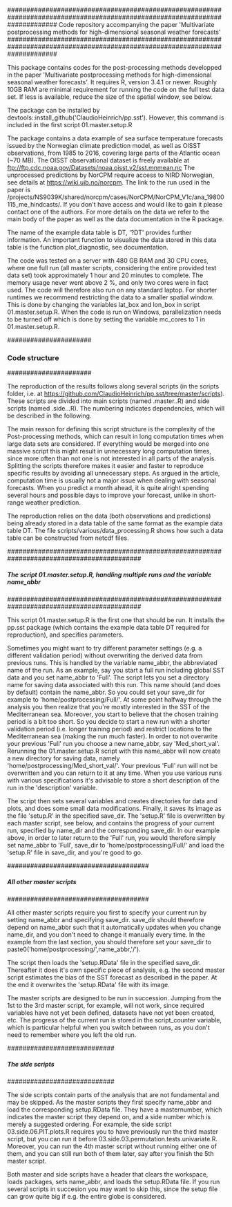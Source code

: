 
#############################################################################################################################
 Code repository accompanying the paper 'Multivariate postprocessing methods for high-dimensional seasonal weather forecasts' 
#############################################################################################################################

This package contains codes for the post-processing methods developped in the paper 'Multivariate postprocessing methods for high-dimensional seasonal weather forecasts'.
It requires R, version 3.4.1 or newer. Roughly 10GB RAM are minimal requirement for running the code on the full test data set. If less is available, reduce the size of the spatial window, see below.

The package can be installed by devtools::install_github('ClaudioHeinrich/pp.sst'). However, this command is included in the first script 01.master.setup.R

The package contains a data example of sea surface temperature forecasts issued by the Norwegian climate prediction model, as well as OISST observations, from 1985 to 2016, 
covering large parts of the Atlantic ocean (~70 MB). 
The OISST observational dataset is freely available at ftp://ftp.cdc.noaa.gov/Datasets/noaa.oisst.v2/sst.mnmean.nc
The unprocessed predictions by NorCPM require access to NIRD Norwegian, see details at https://wiki.uib.no/norcpm.
The link to the run used in the paper is /projects/NS9039K/shared/norcpm/cases/NorCPM/NorCPM_V1c/ana_19800115_me_hindcasts/.
If you don't have access and  would like to gain it please contact one of the authors.
For more details on the data we refer to the main body of the paper as well as the data documentation in the R package.

The name of the example data table is DT, '?DT' provides further information. An important function to visualize the data stored in this data table is the function plot_diagnostic, see documentation.

The code was tested on a server with 480 GB RAM and 30 CPU cores, where one full run (all master scripts, considering the entire provided test data set) took approximately 1 hour and 20 minutes to complete. The memory usage never went above 2 %, and only two cores were in fact used. The code will therefore also run on any standard laptop. For shorter runtimes we recommend restricting the data to a smaller spatial window. This is done by changing the variables lat_box and lon_box in script 01.master.setup.R. When the code is run on Windows, parallelization needs to be turned off which is done by setting the variable mc_cores to 1 in 01.master.setup.R.


######################
### Code structure ###
######################

The reproduction of the results follows along several scripts (in the scripts folder, i.e. at https://github.com/ClaudioHeinrich/pp.sst/tree/master/scripts). 
These scripts are divided into main scripts (named <number>.master.<description>.R) and side scripts
(named <masternumber>.side.<sidenumber>.<description>.R).
The numbering indicates dependencies, which will be described in the following. 

The main reason for defining this script structure is the complexity of the Post-processing methods, which can result in long computation times when large data sets are considered.
If everything would be merged into one massive script this might result in unnecessary long computation times, since more often than not one is not interested in all parts of the analysis.
Splitting the scripts therefore makes it easier and faster to reproduce specific results by avoiding all unnecessary steps.
As argued in the article, computation time is usually not a major issue when dealing with seasonal forecasts. 
When you predict a month ahead, it is quite alright spending several hours and possible days to improve your forecast, unlike in short-range weather prediction.

The reproduction relies on the data (both observations and predictions) being already stored in a data table of the same format as the example data table DT. The file scripts/various/data_processing.R shows how such a data table can be constructed from netcdf files. 

###########################################################################################
##### The script 01.master.setup.R, handling multiple runs and the variable name_abbr #####
###########################################################################################

This script 01.master.setup.R is the first one that should be run. It installs the pp.sst package (which contains the example data table DT required for reproduction), and specifies parameters. 

Sometimes you might want to try different parameter settings (e.g. a different validation period) without overwriting the derived data from previous runs.
This is handled by the variable name_abbr, the abbreviated name of the run.
As an example, say you start a full run including global SST data and you set name_abbr to 'Full'. 
The script lets you set a directory name for saving data associated with this run. This name should (and does by default) contain the name_abbr. 
So you could set your save_dir for example to 'home/postprocessing/Full/'.
At some point halfway through the analysis you then realize that you're mostly interested in the SST of the Mediterranean sea. 
Moreover, you start to believe that the chosen training period is a bit too short. 
So you decide to start a new run with a shorter validation period (i.e. longer training period) and restrict locations to the Mediterranean sea (making the run much faster).
In order to not overwrite your previous 'Full' run you choose a new name_abbr, say 'Med_short_val'. 
Rerunning the 01.master.setup.R script with this name_abbr will now create a new directory for saving data, namely 'home/postprocessing/Med_short_val/'. 
Your previous 'Full' run will not be overwritten and you can return to it at any time.
When you use various runs with various specifications it's advisable to store a short description of the run in the 'description' variable.

The script then sets several variables and creates directories for data and plots, and does some small data modifications.
Finally, it saves its image as the file 'setup.R' in the specified save_dir. 
The 'setup.R' file is overwritten by each master script, see below, and contains the progress of your current run, specified by name_dir and the corresponding save_dir.
In our example above, in order to later return to the 'Full' run, you would therefore simply set name_abbr to 'Full', save_dir to 'home/postprocessing/Full/' and load 
the 'setup.R' file in save_dir, and you're good to go.

#####################################
##### All other master scripts ######
#####################################

All other master scripts require you first to specify your current run by setting name_abbr and specifying save_dir. 
save_dir should therefore depend on name_abbr such that it automatically updates when you change name_dir, and you don't need to change it manually every time.
In the example from the last section, you should therefore set your save_dir to paste0('home/postprocessing/',name_abbr,'/').

The script then loads the 'setup.RData' file in the specified save_dir. Thereafter it does it's own specific piece of analysis, 
e.g. the second master script estimates the bias of the SST forecast as described in the paper.
At the end it overwrites the 'setup.RData' file with its image.

The master scripts are designed to be run in succession. Jumping from the 1st to the 3rd master script, for example, will not work, 
since required variables have not yet been defined, datasets have not yet been created, etc. The progress of the current run is stored in the script_counter variable,
which is particular helpful when you switch between runs, as you don't need to remember where you left the old run.

############################
##### The side scripts #####
############################

The side scripts contain parts of the analysis that are not fundamental and may be skipped. As the master scripts they first specify name_abbr and load the corresponding setup.RData file. 
They have a masternumber, which indicates the master script they depend on, and a side number which is merely a suggested ordering. 
For example, the side script 03.side.06.PIT.plots.R requires you to have previously run the third master script, but you can run it before 03.side.03.permutation.tests.univariate.R.
Moreover, you can run the 4th master script without running either one of them, and you can still run both of them later, say after you finish the 5th master script.
 
Both master and side scripts have a header that clears the workspace, loads packages, sets name_abbr, and loads the setup.RData file. 
If you run several scripts in succesion you may want to skip this, since the setup file can grow quite big if e.g. the entire globe is considered.





